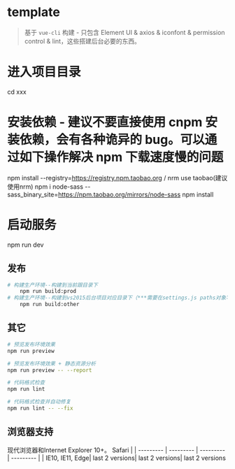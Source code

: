 # template

> 基于 `vue-cli` 构建 - 只包含 Element UI & axios & iconfont & permission control & lint，这些搭建后台必要的东西。   

# 进入项目目录
cd xxx

# 安装依赖 - 建议不要直接使用 cnpm 安装依赖，会有各种诡异的 bug。可以通过如下操作解决 npm 下载速度慢的问题
npm install --registry=https://registry.npm.taobao.org / nrm use taobao(建议使用nrm)
npm i node-sass --sass_binary_site=https://npm.taobao.org/mirrors/node-sass
npm install  

# 启动服务
npm run dev 

## 发布

```bash 
# 构建生产环境--构建到当前跟目录下
    npm run build:prod
# 构建生产环境--构建到vs2015后台项目对应目录下（***需要在settings.js paths对象写入自己的git名称及自己项目的路径，否则不能使用）
    npm run build:other
```

## 其它

```bash
# 预览发布环境效果
npm run preview

# 预览发布环境效果 + 静态资源分析
npm run preview -- --report

# 代码格式检查
npm run lint

# 代码格式检查并自动修复
npm run lint -- --fix
``` 
 

## 浏览器支持

现代浏览器和Internet Explorer 10+。
Safari |
| --------- | --------- | --------- | --------- |
| IE10, IE11, Edge| last 2 versions| last 2 versions| last 2 versions  